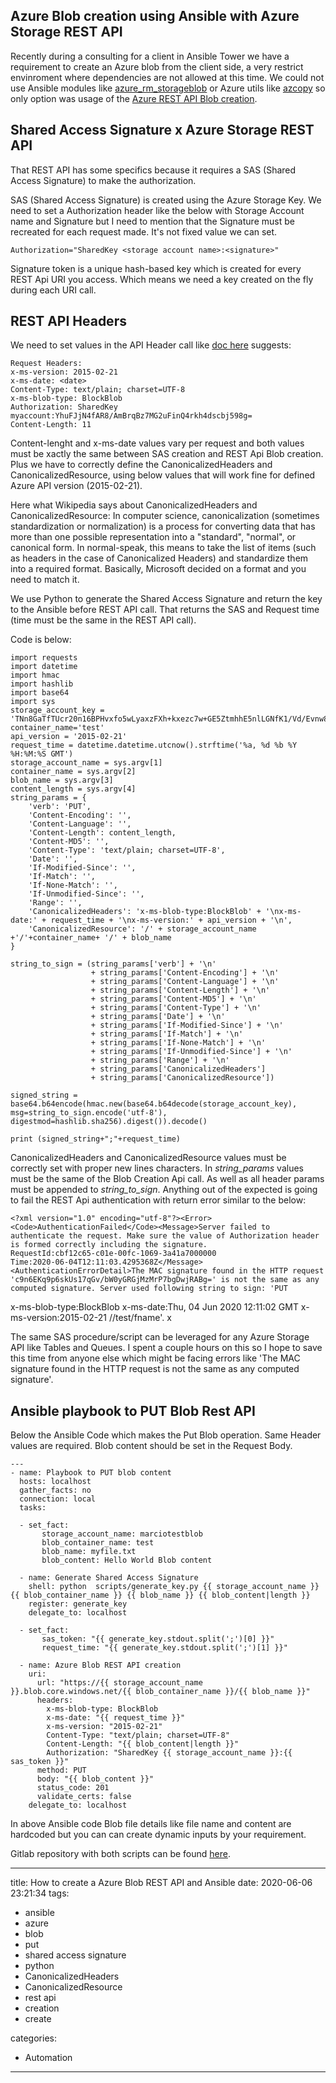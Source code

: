 
## Azure Blob creation using Ansible with Azure Storage REST API
Recently during a consulting for a client in Ansible Tower we have a requirement to create an Azure blob from the client side, a very restrict envinroment where dependencies are not allowed at this time. We could not use Ansible modules like [azure_rm_storageblob](https://docs.ansible.com/ansible/latest/modules/azure_rm_storageblob_module.html) or Azure utils like [azcopy](https://docs.microsoft.com/en-us/azure/storage/common/storage-ref-azcopy-copy) so only option was usage of the [Azure REST API Blob creation](https://docs.microsoft.com/en-us/rest/api/storageservices/put-blob). 

## Shared Access Signature x Azure Storage REST API

That REST API has some specifics because it requires a SAS (Shared Access Signature) to make the authorization.

SAS (Shared Access Signature) is created using the Azure Storage Key. We need to set a Authorization header like the below with Storage Account name and Signature but I need to mention that the Signature must be recreated for each request made. It's not fixed value we can set.   
```
Authorization="SharedKey <storage account name>:<signature>"  
```
Signature token is a unique hash-based key which is created for every REST Api URI you access. Which means we need a key created on the fly during each URI call. 

## REST API Headers

We need to set values in the API Header call like [doc here](https://docs.microsoft.com/en-us/rest/api/storageservices/put-blob) suggests:
```
Request Headers:  
x-ms-version: 2015-02-21  
x-ms-date: <date>  
Content-Type: text/plain; charset=UTF-8  
x-ms-blob-type: BlockBlob  
Authorization: SharedKey myaccount:YhuFJjN4fAR8/AmBrqBz7MG2uFinQ4rkh4dscbj598g=  
Content-Length: 11 
```
Content-lenght and x-ms-date values vary per request and both values must be xactly the same between SAS creation and  REST Api Blob creation. Plus we have to correctly define the CanonicalizedHeaders and CanonicalizedResource, using below values that will work fine for defined Azure API version (2015-02-21).

Here what Wikipedia says about CanonicalizedHeaders and CanonicalizedResource:
In computer science, canonicalization (sometimes standardization or normalization) is a process for converting data that has more than one possible representation into a "standard", "normal", or canonical form. In normal-speak, this means to take the list of items (such as headers in the case of Canonicalized Headers) and standardize them into a required format. Basically, Microsoft decided on a format and you need to match it.

We use Python to generate the Shared Access Signature and return the key to the Ansible before REST API call. That returns the SAS and Request time (time must be the same in the REST API call).

Code is below:
```
import requests
import datetime
import hmac
import hashlib
import base64
import sys
storage_account_key = 'TNn8GaTfTUcr20n16BPHvxfo5wLyaxzFXh+kxezc7w+GE5ZtmhhE5nlLGNfK1/Vd/Evnw8iErx/VTEh0It7KPQ=='
container_name='test'
api_version = '2015-02-21'
request_time = datetime.datetime.utcnow().strftime('%a, %d %b %Y %H:%M:%S GMT')
storage_account_name = sys.argv[1]
container_name = sys.argv[2]
blob_name = sys.argv[3]
content_length = sys.argv[4]
string_params = {
    'verb': 'PUT',
    'Content-Encoding': '',
    'Content-Language': '',
    'Content-Length': content_length,
    'Content-MD5': '',
    'Content-Type': 'text/plain; charset=UTF-8',
    'Date': '',
    'If-Modified-Since': '',
    'If-Match': '',
    'If-None-Match': '',
    'If-Unmodified-Since': '',
    'Range': '',
    'CanonicalizedHeaders': 'x-ms-blob-type:BlockBlob' + '\nx-ms-date:' + request_time + '\nx-ms-version:' + api_version + '\n',
    'CanonicalizedResource': '/' + storage_account_name +'/'+container_name+ '/' + blob_name
}

string_to_sign = (string_params['verb'] + '\n' 
                  + string_params['Content-Encoding'] + '\n'
                  + string_params['Content-Language'] + '\n'
                  + string_params['Content-Length'] + '\n'
                  + string_params['Content-MD5'] + '\n' 
                  + string_params['Content-Type'] + '\n' 
                  + string_params['Date'] + '\n' 
                  + string_params['If-Modified-Since'] + '\n'
                  + string_params['If-Match'] + '\n'
                  + string_params['If-None-Match'] + '\n'
                  + string_params['If-Unmodified-Since'] + '\n'
                  + string_params['Range'] + '\n'
                  + string_params['CanonicalizedHeaders']
                  + string_params['CanonicalizedResource'])

signed_string = base64.b64encode(hmac.new(base64.b64decode(storage_account_key), msg=string_to_sign.encode('utf-8'), digestmod=hashlib.sha256).digest()).decode()

print (signed_string+";"+request_time)
```
CanonicalizedHeaders and CanonicalizedResource values must be correctly set with proper new lines characters. In <em>string_params</em> values must be the same of the Blob Creation Api call.  As well as all header params must be appended to <em>string_to_sign</em>. Anything out of the expected is going to fail the REST Api authentication with return error similar to the  below:

```
<?xml version="1.0" encoding="utf-8"?><Error><Code>AuthenticationFailed</Code><Message>Server failed to authenticate the request. Make sure the value of Authorization header is formed correctly including the signature.
RequestId:cbf12c65-c01e-00fc-1069-3a41a7000000
Time:2020-06-04T12:11:03.4295368Z</Message><AuthenticationErrorDetail>The MAC signature found in the HTTP request 'c9n6EKq9p6skUs17qGv/bW0yGRGjMzMrP7bgDwjRABg=' is not the same as any computed signature. Server used following string to sign: 'PUT
```





x-ms-blob-type:BlockBlob
x-ms-date:Thu, 04 Jun 2020 12:11:02 GMT
x-ms-version:2015-02-21
/<mystorageaccount>/test/fname'.</AuthenticationErrorDetail></Error>
x


The same SAS procedure/script can be leveraged for any Azure Storage API like Tables and Queues. I spent a couple hours on this so I hope to save this time from anyone else which might be facing errors like 'The MAC signature found in the HTTP request is not the same as any computed signature'.

## Ansible playbook to PUT Blob Rest API

Below the Ansible Code which makes the Put Blob operation. Same Header values are required. Blob content should be set in the Request Body.
```
---
- name: Playbook to PUT blob content
  hosts: localhost
  gather_facts: no
  connection: local
  tasks:

  - set_fact:
       storage_account_name: marciotestblob
       blob_container_name: test
       blob_name: myfile.txt
       blob_content: Hello World Blob content

  - name: Generate Shared Access Signature
    shell: python  scripts/generate_key.py {{ storage_account_name }} {{ blob_container_name }} {{ blob_name }} {{ blob_content|length }}
    register: generate_key
    delegate_to: localhost

  - set_fact:
       sas_token: "{{ generate_key.stdout.split(';')[0] }}"
       request_time: "{{ generate_key.stdout.split(';')[1] }}"

  - name: Azure Blob REST API creation
    uri: 
      url: "https://{{ storage_account_name }}.blob.core.windows.net/{{ blob_container_name }}/{{ blob_name }}"
      headers: 
        x-ms-blob-type: BlockBlob
        x-ms-date: "{{ request_time }}"
        x-ms-version: "2015-02-21"
        Content-Type: "text/plain; charset=UTF-8"
        Content-Length: "{{ blob_content|length }}"
        Authorization: "SharedKey {{ storage_account_name }}:{{ sas_token }}"
      method: PUT
      body: "{{ blob_content }}"
      status_code: 201
      validate_certs: false
    delegate_to: localhost
```
In above Ansible code Blob file details like file name and content are hardcoded but you can can create dynamic inputs by your requirement.

Gitlab repository with both scripts can be found [here](https://github.com/mvitor/azure/tree/master/ansible).

---
title: How to create a Azure Blob REST API and Ansible
date: 2020-06-06 23:21:34
tags:
  - ansible
  - azure
  - blob
  - put 
  - shared access signature
  - python 
  - CanonicalizedHeaders 
  - CanonicalizedResource 
  - rest api
  - creation
  - create 

categories:
  - Automation
---
